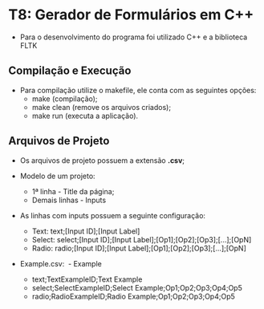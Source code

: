 # T8: Gerador de Formulários em C++

  - Para o desenvolvimento do programa foi utilizado C++ e a biblioteca FLTK

## Compilação e Execução

- Para compilação utilize o makefile, ele conta com as seguintes opções:
  - make (compilação);
  - make clean (remove os arquivos criados);
  - make run (executa a aplicação).

## Arquivos de Projeto

- Os arquivos de projeto possuem a extensão **.csv**;
- Modelo de um projeto:
  - 1ª linha - Title da página;
  - Demais linhas - Inputs
- As linhas com inputs possuem a seguinte configuração:
  - Text: text;[Input ID];[Input Label]
  - Select: select;[Input ID];[Input Label];[Op1];[Op2];[Op3];[...];[OpN]
  - Radio: radio;[Input ID];[Input Label];[Op1];[Op2];[Op3];[...];[OpN]

- Example.csv:
  - Example
  - text;TextExampleID;Text Example
  - select;SelectExampleID;Select Example;Op1;Op2;Op3;Op4;Op5
  - radio;RadioExampleID;Radio Example;Op1;Op2;Op3;Op4;Op5

